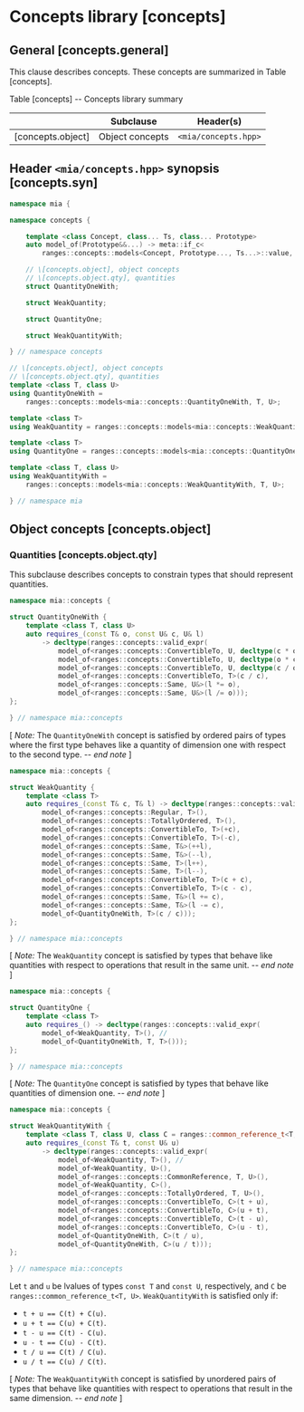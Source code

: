 # Concepts library \[concepts]

## General \[concepts.general]

This clause describes concepts.
These concepts are summarized in Table \[concepts].

Table \[concepts] -- Concepts library summary

|                    | Subclause       | Header(s)            |
| ------------------ | --------------- | -------------------- |
| \[concepts.object] | Object concepts | `<mia/concepts.hpp>` |

## Header `<mia/concepts.hpp>` synopsis \[concepts.syn]

```C++
namespace mia {

namespace concepts {

    template <class Concept, class... Ts, class... Prototype>
    auto model_of(Prototype&&...) -> meta::if_c<
        ranges::concepts::models<Concept, Prototype..., Ts...>::value, int>;

    // \[concepts.object], object concepts
    // \[concepts.object.qty], quantities
    struct QuantityOneWith;

    struct WeakQuantity;

    struct QuantityOne;

    struct WeakQuantityWith;

} // namespace concepts

// \[concepts.object], object concepts
// \[concepts.object.qty], quantities
template <class T, class U>
using QuantityOneWith =
    ranges::concepts::models<mia::concepts::QuantityOneWith, T, U>;

template <class T>
using WeakQuantity = ranges::concepts::models<mia::concepts::WeakQuantity, T>;

template <class T>
using QuantityOne = ranges::concepts::models<mia::concepts::QuantityOne, T>;

template <class T, class U>
using WeakQuantityWith =
    ranges::concepts::models<mia::concepts::WeakQuantityWith, T, U>;

} // namespace mia
```

## Object concepts \[concepts.object]

### Quantities \[concepts.object.qty]

This subclause describes concepts
to constrain types that should represent quantities.

```C++
namespace mia::concepts {

struct QuantityOneWith {
    template <class T, class U>
    auto requires_(const T& o, const U& c, U& l)
        -> decltype(ranges::concepts::valid_expr(
            model_of<ranges::concepts::ConvertibleTo, U, decltype(c * o)>(),
            model_of<ranges::concepts::ConvertibleTo, U, decltype(o * c)>(),
            model_of<ranges::concepts::ConvertibleTo, U, decltype(c / o)>(),
            model_of<ranges::concepts::ConvertibleTo, T>(c / c),
            model_of<ranges::concepts::Same, U&>(l *= o),
            model_of<ranges::concepts::Same, U&>(l /= o)));
};

} // namespace mia::concepts
```
\[ _Note:_ The `QuantityOneWith` concept
is satisfied by ordered pairs of types
where the first type behaves like a quantity of dimension one
with respect to the second type. -- _end note_ ]

```C++
namespace mia::concepts {

struct WeakQuantity {
    template <class T>
    auto requires_(const T& c, T& l) -> decltype(ranges::concepts::valid_expr(
        model_of<ranges::concepts::Regular, T>(),
        model_of<ranges::concepts::TotallyOrdered, T>(),
        model_of<ranges::concepts::ConvertibleTo, T>(+c),
        model_of<ranges::concepts::ConvertibleTo, T>(-c),
        model_of<ranges::concepts::Same, T&>(++l),
        model_of<ranges::concepts::Same, T&>(--l),
        model_of<ranges::concepts::Same, T>(l++),
        model_of<ranges::concepts::Same, T>(l--),
        model_of<ranges::concepts::ConvertibleTo, T>(c + c),
        model_of<ranges::concepts::ConvertibleTo, T>(c - c),
        model_of<ranges::concepts::Same, T&>(l += c),
        model_of<ranges::concepts::Same, T&>(l -= c),
        model_of<QuantityOneWith, T>(c / c)));
};

} // namespace mia::concepts
```
\[ _Note:_  The `WeakQuantity` concept
is satisfied by types
that behave like quantities
with respect to operations
that result in the same unit. -- _end note_ ]

```C++
namespace mia::concepts {

struct QuantityOne {
    template <class T>
    auto requires_() -> decltype(ranges::concepts::valid_expr(
        model_of<WeakQuantity, T>(), //
        model_of<QuantityOneWith, T, T>()));
};

} // namespace mia::concepts
```
\[ _Note:_ The `QuantityOne` concept
is satisfied by types
that behave like quantities of dimension one. -- _end note_ ]

```C++
namespace mia::concepts {

struct WeakQuantityWith {
    template <class T, class U, class C = ranges::common_reference_t<T, U>>
    auto requires_(const T& t, const U& u)
        -> decltype(ranges::concepts::valid_expr(
            model_of<WeakQuantity, T>(), //
            model_of<WeakQuantity, U>(),
            model_of<ranges::concepts::CommonReference, T, U>(),
            model_of<WeakQuantity, C>(),
            model_of<ranges::concepts::TotallyOrdered, T, U>(),
            model_of<ranges::concepts::ConvertibleTo, C>(t + u),
            model_of<ranges::concepts::ConvertibleTo, C>(u + t),
            model_of<ranges::concepts::ConvertibleTo, C>(t - u),
            model_of<ranges::concepts::ConvertibleTo, C>(u - t),
            model_of<QuantityOneWith, C>(t / u),
            model_of<QuantityOneWith, C>(u / t)));
};

} // namespace mia::concepts
```
Let `t` and `u` be lvalues
of types `const T` and `const U`,
respectively,
and `C` be `ranges::common_reference_t<T, U>`.
`WeakQuantityWith` is satisfied only if:
- `t + u == C(t) + C(u)`.
- `u + t == C(u) + C(t)`.
- `t - u == C(t) - C(u)`.
- `u - t == C(u) - C(t)`.
- `t / u == C(t) / C(u)`.
- `u / t == C(u) / C(t)`.

\[ _Note:_ The `WeakQuantityWith` concept
is satisfied by unordered pairs of types
that behave like quantities
with respect to operations
that result in the same dimension. -- _end note_ ]
